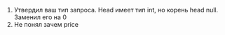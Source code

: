 1. Утвердил ваш тип запроса. Head имеет тип int, но корень head null. Заменил его на 0
2. Не понял зачем price